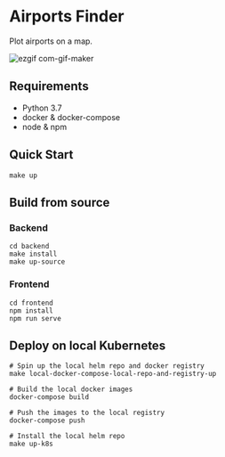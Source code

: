# Airports Finder
Plot airports on a map.

![ezgif com-gif-maker](https://user-images.githubusercontent.com/17769668/211164793-77b653f0-bdd1-44bb-8598-5b66f60c5126.gif)

## Requirements
- Python 3.7
- docker & docker-compose
- node & npm

## Quick Start

```shell
make up
```

## Build from source

### Backend

```shell
cd backend
make install
make up-source
```

### Frontend

```shell
cd frontend
npm install
npm run serve
```

## Deploy on local Kubernetes

```shell
# Spin up the local helm repo and docker registry
make local-docker-compose-local-repo-and-registry-up

# Build the local docker images
docker-compose build

# Push the images to the local registry
docker-compose push

# Install the local helm repo
make up-k8s
```

